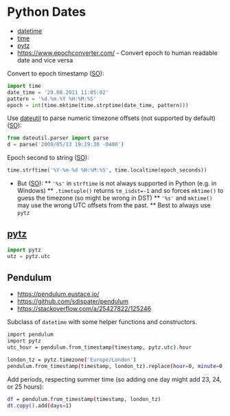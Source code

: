 # Python Dates

* [datetime](https://docs.python.org/2/library/datetime.html)
* [time](https://docs.python.org/2/library/time.html)
* [pytz](https://pypi.python.org/pypi/pytz/)
* <https://www.epochconverter.com/> - Convert epoch to human readable date and vice versa

Convert to epoch timestamp ([SO](https://stackoverflow.com/a/7241238/125246)):

```python
import time
date_time = '29.08.2011 11:05:02'
pattern = '%d.%m.%Y %H:%M:%S'
epoch = int(time.mktime(time.strptime(date_time, pattern)))
```

Use [dateutil](https://dateutil.readthedocs.io/en/stable/index.html) to parse numeric timezone offsets (not supported by default) ([SO](https://stackoverflow.com/questions/1101508/how-to-parse-dates-with-0400-timezone-string-in-python)):

```python
from dateutil.parser import parse
d = parse('2009/05/13 19:19:30 -0400')
```

Epoch second to string ([SO](https://stackoverflow.com/a/12400584/125246)):

```python
time.strftime('%Y-%m-%d %H:%M:%S', time.localtime(epoch_seconds))
```


* But ([SO](https://stackoverflow.com/a/6999787/125246)):
** `'%s'` in `strftime` is not always supported in Python (e.g. in Windows)
** `.timetuple()` returns `tm_isdst=-1` and so forces `mktime()` to guess the timezone (so might be wrong in DST)
** `'%s'` and `mktime()` may use the wrong UTC offsets from the past.
** Best to always use `pytz`

## [pytz](https://pypi.python.org/pypi/pytz/)

```python
import pytz
utz = pytz.utc
```

## Pendulum

* <https://pendulum.eustace.io/>
* <https://github.com/sdispater/pendulum>
* <https://stackoverflow.com/a/25427822/125246>

Subclass of `datetime` with some helper functions and constructors.

```bash
import pendulum
import pytz
utc_hour = pendulum.from_timestamp(timestamp, pytz.utc).hour

london_tz = pytz.timezone('Europe/London')
pendulum.from_timestamp(timestamp, london_tz).replace(hour=0, minute=0, second=0)
```

Add periods, respecting summer time (so adding one day might add 23, 24, or 25 hours):

```bash
df = pendulum.from_timestamp(timestamp, london_tz)
dt.copy().add(days=1)
```